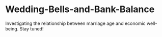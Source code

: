 # Wedding-Bells-and-Bank-Balance
Investigating the relationship between marriage age and economic well-being. Stay tuned!
